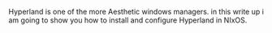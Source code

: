 Hyperland is one of the more Aesthetic windows managers. in this write up i am going to show you how to install and configure Hyperland in NIxOS. 

